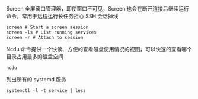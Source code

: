 Screen 全屏窗口管理器，即使窗口不可见，Screen 也会在断开连接后继续运行命令。常用于远程运行长任务担心 SSH 会话掉线
```shell
screen # Start a screen session  
screen -ls # List running services  
screen -r # Attach to session
```
Ncdu 命令提供一个快读、方便的查看磁盘使用情况的视图，可以快速的查看哪个目录占用最多的磁盘空间
```shell
ncdu
```
列出所有的 systemd 服务
```shell
systemctl -l -t service | less
```
